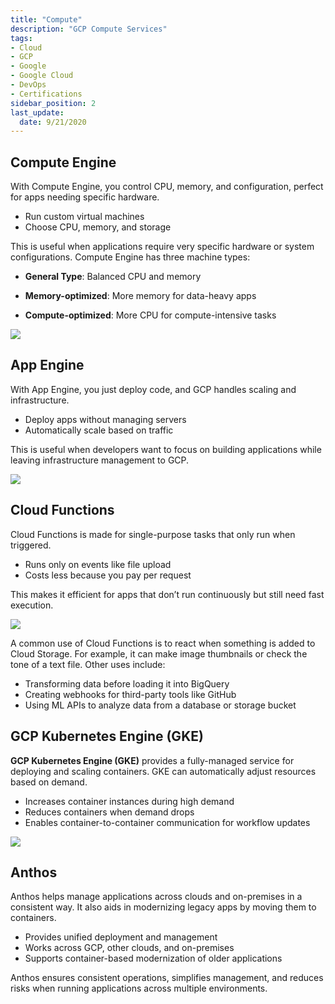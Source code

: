 ```yaml
---
title: "Compute"
description: "GCP Compute Services"
tags: 
- Cloud
- GCP 
- Google
- Google Cloud
- DevOps
- Certifications
sidebar_position: 2
last_update:
  date: 9/21/2020
---
```





## Compute Engine 

With Compute Engine, you control CPU, memory, and configuration, perfect for apps needing specific hardware.

- Run custom virtual machines
- Choose CPU, memory, and storage

This is useful when applications require very specific hardware or system configurations. Compute Engine has three machine types:

- **General Type**: Balanced CPU and memory

- **Memory-optimized**: More memory for data-heavy apps

- **Compute-optimized**: More CPU for compute-intensive tasks

<div class='img-center'>

![](/img/docs/09282025-gcp-compute-types.png)

</div>


## App Engine

With App Engine, you just deploy code, and GCP handles scaling and infrastructure.

- Deploy apps without managing servers
- Automatically scale based on traffic

This is useful when developers want to focus on building applications while leaving infrastructure management to GCP.

<div class='img-center'>

![](/img/docs/09282025-hosting-google-app-engine-3.png)

</div>

## Cloud Functions

Cloud Functions is made for single-purpose tasks that only run when triggered.

- Runs only on events like file upload
- Costs less because you pay per request

This makes it efficient for apps that don’t run continuously but still need fast execution.

<div class='img-center'>

![](/img/docs/09282025-google-cloudfunctions.png)

</div>

A common use of Cloud Functions is to react when something is added to Cloud Storage. For example, it can make image thumbnails or check the tone of a text file. Other uses include:

- Transforming data before loading it into BigQuery
- Creating webhooks for third-party tools like GitHub
- Using ML APIs to analyze data from a database or storage bucket


## GCP Kubernetes Engine (GKE)

**GCP Kubernetes Engine (GKE)** provides a fully-managed service for deploying and scaling containers. GKE can automatically adjust resources based on demand. 

- Increases container instances during high demand
- Reduces containers when demand drops
- Enables container-to-container communication for workflow updates

<div class='img-center'>

![](/img/docs/09282025-8e065fcd-bfd0-470a-977a-e95550c10a39.jpg)

</div>

## Anthos

Anthos helps manage applications across clouds and on-premises in a consistent way. It also aids in modernizing legacy apps by moving them to containers.

- Provides unified deployment and management
- Works across GCP, other clouds, and on-premises
- Supports container-based modernization of older applications

Anthos ensures consistent operations, simplifies management, and reduces risks when running applications across multiple environments.




